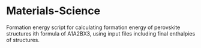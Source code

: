 # Materials-Science
Formation energy script for calculating formation energy of perovskite structures ith formula of A1A2BX3, using input files including final enthalpies of structures.
